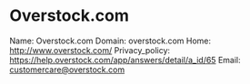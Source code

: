 
# Overstock.com

Name: Overstock.com
Domain: overstock.com
Home: http://www.overstock.com/
Privacy_policy: https://help.overstock.com/app/answers/detail/a_id/65
Email: customercare@overstock.com
